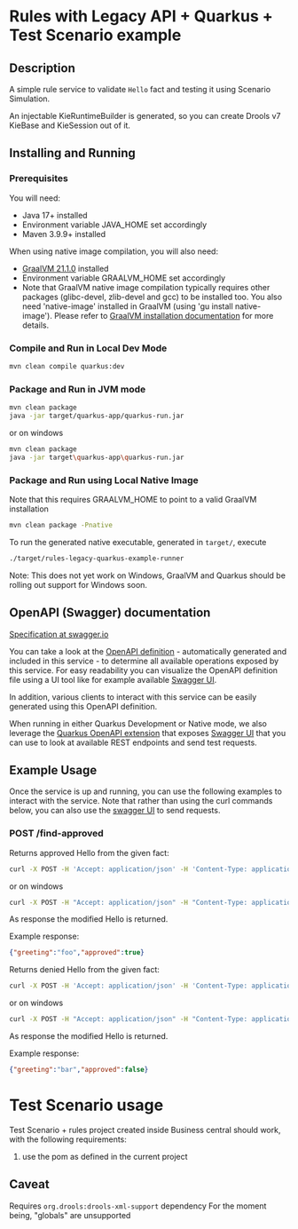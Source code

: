 <!--
  Licensed to the Apache Software Foundation (ASF) under one
  or more contributor license agreements.  See the NOTICE file
  distributed with this work for additional information
  regarding copyright ownership.  The ASF licenses this file
  to you under the Apache License, Version 2.0 (the
  "License"); you may not use this file except in compliance
  with the License.  You may obtain a copy of the License at

    http://www.apache.org/licenses/LICENSE-2.0

  Unless required by applicable law or agreed to in writing,
  software distributed under the License is distributed on an
  "AS IS" BASIS, WITHOUT WARRANTIES OR CONDITIONS OF ANY
  KIND, either express or implied.  See the License for the
  specific language governing permissions and limitations
  under the License.
  -->
# Rules with Legacy API + Quarkus + Test Scenario example

## Description

A simple rule service to validate `Hello` fact and testing it using Scenario Simulation.

An injectable KieRuntimeBuilder is generated, so you can create Drools v7 KieBase and KieSession out of it.

## Installing and Running

### Prerequisites

You will need:
  - Java 17+ installed
  - Environment variable JAVA_HOME set accordingly
  - Maven 3.9.9+ installed

When using native image compilation, you will also need:
  - [GraalVM 21.1.0](https://github.com/graalvm/graalvm-ce-builds/releases/tag/vm-21.1.0) installed
  - Environment variable GRAALVM_HOME set accordingly
  - Note that GraalVM native image compilation typically requires other packages (glibc-devel, zlib-devel and gcc) to be installed too.  You also need 'native-image' installed in GraalVM (using 'gu install native-image'). Please refer to [GraalVM installation documentation](https://www.graalvm.org/docs/reference-manual/aot-compilation/#prerequisites) for more details.

### Compile and Run in Local Dev Mode

```sh
mvn clean compile quarkus:dev
```

### Package and Run in JVM mode

```sh
mvn clean package
java -jar target/quarkus-app/quarkus-run.jar
```

or on windows

```sh
mvn clean package
java -jar target\quarkus-app\quarkus-run.jar
```

### Package and Run using Local Native Image
Note that this requires GRAALVM_HOME to point to a valid GraalVM installation

```sh
mvn clean package -Pnative
```

To run the generated native executable, generated in `target/`, execute

```sh
./target/rules-legacy-quarkus-example-runner
```

Note: This does not yet work on Windows, GraalVM and Quarkus should be rolling out support for Windows soon.

## OpenAPI (Swagger) documentation
[Specification at swagger.io](https://swagger.io/docs/specification/about/)

You can take a look at the [OpenAPI definition](http://localhost:8080/openapi?format=json) - automatically generated and included in this service - to determine all available operations exposed by this service. For easy readability you can visualize the OpenAPI definition file using a UI tool like for example available [Swagger UI](https://editor.swagger.io).

In addition, various clients to interact with this service can be easily generated using this OpenAPI definition.

When running in either Quarkus Development or Native mode, we also leverage the [Quarkus OpenAPI extension](https://quarkus.io/guides/openapi-swaggerui#use-swagger-ui-for-development) that exposes [Swagger UI](http://localhost:8080/swagger-ui/) that you can use to look at available REST endpoints and send test requests.

## Example Usage

Once the service is up and running, you can use the following examples to interact with the service.  Note that rather than using the curl commands below, you can also use the [swagger UI](http://localhost:8080/swagger-ui/) to send requests.

### POST /find-approved

Returns approved Hello from the given fact:

```sh
curl -X POST -H 'Accept: application/json' -H 'Content-Type: application/json' -d '{"approved":false,  "greeting":"foo"}' http://localhost:8080/find-approved
```
or on windows

```sh
curl -X POST -H "Accept: application/json" -H "Content-Type: application/json" -d "{\"approved\":false,  \"greeting\":\"foo\"}" http://localhost:8080/find-approved
```

As response the modified Hello is returned.

Example response:

```json
{"greeting":"foo","approved":true}
```

Returns denied Hello from the given fact:

```sh
curl -X POST -H 'Accept: application/json' -H 'Content-Type: application/json' -d '{"approved":false,  "greeting":"bar"}' http://localhost:8080/find-approved
```
or on windows

```sh
curl -X POST -H "Accept: application/json" -H "Content-Type: application/json" -d "{\"approved\":false,  \"greeting\":\"bar\"}" http://localhost:8080/find-approved
```

As response the modified Hello is returned.

Example response:

```json
{"greeting":"bar","approved":false}
```
# Test Scenario usage

Test Scenario + rules project created inside Business central should work, with the following requirements:
1. use the pom as defined in the current project

## Caveat
Requires `org.drools:drools-xml-support` dependency
For the moment being, "globals" are unsupported